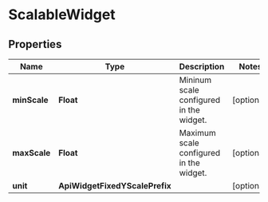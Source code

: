 

# ScalableWidget


## Properties

| Name | Type | Description | Notes |
|------------ | ------------- | ------------- | -------------|
|**minScale** | **Float** | Mininum scale configured in the widget. |  [optional] |
|**maxScale** | **Float** | Maximum scale configured in the widget. |  [optional] |
|**unit** | **ApiWidgetFixedYScalePrefix** |  |  [optional] |



